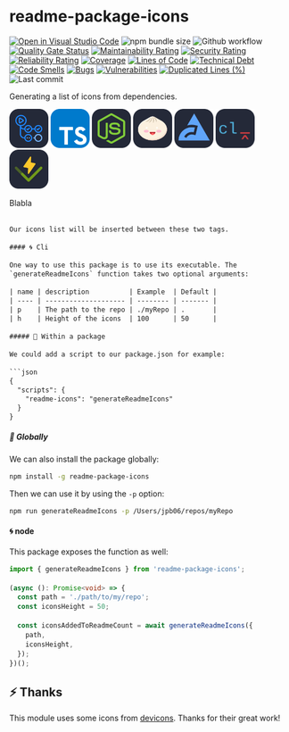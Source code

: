 # readme-package-icons

[![Open in Visual Studio Code](https://img.shields.io/static/v1?logo=visualstudiocode&label=&message=Open%20in%20Visual%20Studio%20Code&labelColor=2c2c32&color=007acc&logoColor=007acc)](https://github.dev/jpb06/readme-package-icons)
![npm bundle size](https://img.shields.io/bundlephobia/min/readme-package-icons)
![Github workflow](https://img.shields.io/github/actions/workflow/status/jpb06/readme-package-icons/ci.yml?branch=main&logo=github-actions&label=last%20workflow)
[![Quality Gate Status](https://sonarcloud.io/api/project_badges/measure?project=jpb06_readme-package-icons&metric=alert_status)](https://sonarcloud.io/summary/new_code?id=jpb06_readme-package-icons)
[![Maintainability Rating](https://sonarcloud.io/api/project_badges/measure?project=jpb06_readme-package-icons&metric=sqale_rating)](https://sonarcloud.io/dashboard?id=jpb06_readme-package-icons)
[![Security Rating](https://sonarcloud.io/api/project_badges/measure?project=jpb06_readme-package-icons&metric=security_rating)](https://sonarcloud.io/dashboard?id=jpb06_readme-package-icons)
[![Reliability Rating](https://sonarcloud.io/api/project_badges/measure?project=jpb06_readme-package-icons&metric=reliability_rating)](https://sonarcloud.io/dashboard?id=jpb06_readme-package-icons)
[![Coverage](https://sonarcloud.io/api/project_badges/measure?project=jpb06_readme-package-icons&metric=coverage)](https://sonarcloud.io/dashboard?id=jpb06_readme-package-icons)
[![Lines of Code](https://sonarcloud.io/api/project_badges/measure?project=jpb06_readme-package-icons&metric=ncloc)](https://sonarcloud.io/summary/new_code?id=jpb06_readme-package-icons)
[![Technical Debt](https://sonarcloud.io/api/project_badges/measure?project=jpb06_readme-package-icons&metric=sqale_index)](https://sonarcloud.io/summary/new_code?id=jpb06_readme-package-icons)
[![Code Smells](https://sonarcloud.io/api/project_badges/measure?project=jpb06_readme-package-icons&metric=code_smells)](https://sonarcloud.io/dashboard?id=jpb06_readme-package-icons)
[![Bugs](https://sonarcloud.io/api/project_badges/measure?project=jpb06_readme-package-icons&metric=bugs)](https://sonarcloud.io/summary/new_code?id=jpb06_readme-package-icons)
[![Vulnerabilities](https://sonarcloud.io/api/project_badges/measure?project=jpb06_readme-package-icons&metric=vulnerabilities)](https://sonarcloud.io/summary/new_code?id=jpb06_readme-package-icons)
[![Duplicated Lines (%)](https://sonarcloud.io/api/project_badges/measure?project=jpb06_readme-package-icons&metric=duplicated_lines_density)](https://sonarcloud.io/dashboard?id=jpb06_readme-package-icons)
![Last commit](https://img.shields.io/github/last-commit/jpb06/readme-package-icons?logo=git)

Generating a list of icons from dependencies.

<!-- readme-package-icons start -->

<p align="left"><a href="https://docs.github.com/en/actions" target="_blank"><img height="70" src="https://raw.githubusercontent.com/jpb06/jpb06/master/icons/GithubActions-Dark.svg" /></a>&nbsp;<a href="https://www.typescriptlang.org/docs/" target="_blank"><img height="70" src="https://raw.githubusercontent.com/jpb06/jpb06/master/icons/TypeScript.svg" /></a>&nbsp;<a href="https://nodejs.org/en/docs/" target="_blank"><img height="70" src="https://raw.githubusercontent.com/jpb06/jpb06/master/icons/NodeJS-Dark.svg" /></a>&nbsp;<a href="https://bun.sh/docs" target="_blank"><img height="70" src="https://raw.githubusercontent.com/jpb06/jpb06/master/icons/Bun-Dark.svg" /></a>&nbsp;<a href="https://biomejs.dev/guides/getting-started/" target="_blank"><img height="70" src="https://raw.githubusercontent.com/jpb06/jpb06/master/icons/Biome-Dark.svg" /></a>&nbsp;<a href="https://github.com/conventional-changelog" target="_blank"><img height="70" src="https://raw.githubusercontent.com/jpb06/jpb06/master/icons/CommitLint.Dark.svg" /></a>&nbsp;<a href="https://vitest.dev/guide/" target="_blank"><img height="70" src="https://raw.githubusercontent.com/jpb06/jpb06/master/icons/Vitest-Dark.svg" /></a></p>

<!-- readme-package-icons end -->

Blabla
```

Our icons list will be inserted between these two tags.

#### 🌀 Cli

One way to use this package is to use its executable. The `generateReadmeIcons` function takes two optional arguments:

| name | description          | Example  | Default |
| ---- | -------------------- | -------- | ------- |
| p    | The path to the repo | ./myRepo | .       |
| h    | Height of the icons  | 100      | 50      |

##### 🍥 Within a package

We could add a script to our package.json for example:

```json
{
  "scripts": {
    "readme-icons": "generateReadmeIcons"
  }
}
```

##### 🍥 Globally

We can also install the package globally:

```bash
npm install -g readme-package-icons
```

Then we can use it by using the `-p` option:

```bash
npm run generateReadmeIcons -p /Users/jpb06/repos/myRepo
```

#### 🌀 node

This package exposes the function as well:

```typescript
import { generateReadmeIcons } from 'readme-package-icons';

(async (): Promise<void> => {
  const path = './path/to/my/repo';
  const iconsHeight = 50;

  const iconsAddedToReadmeCount = await generateReadmeIcons({
    path,
    iconsHeight,
  });
})();
```

## ⚡ Thanks

This module uses some icons from [devicons](https://github.com/devicons/devicon/). Thanks for their great work!
